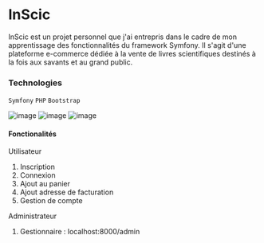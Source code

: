 # InScic
<g>InScic</g> est un projet personnel que j'ai entrepris dans le cadre de mon apprentissage des fonctionnalités du framework Symfony. Il s'agit d'une plateforme e-commerce dédiée à la vente de livres scientifiques destinés à la fois aux savants et au grand public.

### Technologies 
`Symfony` `PHP` `Bootstrap`

![image](https://github.com/romeoDjoman/inscic/assets/128222614/24b54cba-a351-4ca1-9a8c-9bab4c1f3b86) 
![image](https://github.com/romeoDjoman/inscic/assets/128222614/803097dd-a9f8-4da9-b651-91b2b59b591d)
![image](https://github.com/romeoDjoman/inscic/assets/128222614/9e0696ea-f5f1-453c-bb9e-4114b51ad8c2)

#### Fonctionalités 
Utilisateur
1. Inscription
2. Connexion
3. Ajout au panier
4. Ajout adresse de facturation
5. Gestion de compte

Administrateur
1. Gestionnaire : localhost:8000/admin 




